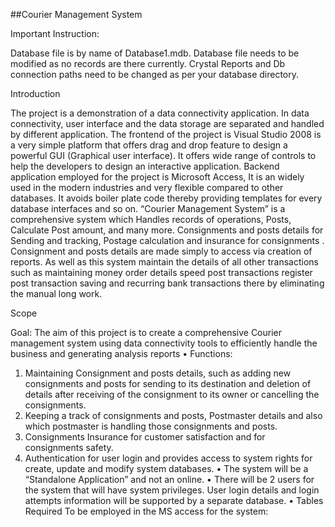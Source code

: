 ##Courier Management System

Important Instruction:

Database file is by name of Database1.mdb.
Database file needs to be modified as no records are there currently.
Crystal Reports and Db connection paths need to be changed as per your database directory. 

Introduction

The project is a demonstration of a data connectivity application.
In data connectivity, user interface and the data storage are separated and handled by different application.
The frontend of the project is Visual Studio 2008 is a very simple platform that offers drag and drop feature
to design a powerful GUI (Graphical user interface).
It offers wide range of controls to help the developers to design an interactive application.
Backend application employed for the project is Microsoft Access, 
It is an widely used in the modern industries and very flexible compared to other databases. 
It avoids boiler plate code thereby providing templates for every database interfaces and so on. 
“Courier Management System” is a comprehensive system 
which Handles records of operations, Posts, Calculate Post amount, and many more. 
Consignments and posts details for Sending and tracking, Postage calculation and insurance for consignments .
Consignment and posts details are made simply to access via creation of reports. 
As well as this system maintain the details of all other transactions such as maintaining money order details speed post transactions register post transaction saving and recurring bank transactions there by eliminating the manual long work.

Scope

Goal: The aim of this project is to create a comprehensive Courier management system using data connectivity tools to efficiently handle the business and generating analysis reports
•	Functions:
1.	Maintaining Consignment and posts details, such as adding new consignments and posts for sending to its destination and deletion of details after receiving of the consignment to its owner or cancelling the consignments.
2.	Keeping a track of consignments and posts, Postmaster details and also which postmaster is handling those consignments and posts.
3.	Consignments Insurance for customer satisfaction and for consignments safety.
4.	Authentication for user login and provides access to system rights for create, update and modify system databases.
•	The system will be a “Standalone Application” and not an online.
•	There will be 2 users for the system that will have system privileges. User login details and login attempts information will be supported by a separate database.
•	Tables  Required To be employed in the MS access for the system:
